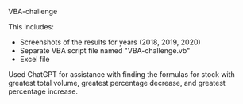 VBA-challenge

This includes:
- Screenshots of the results for years (2018, 2019, 2020)
- Separate VBA script file named "VBA-challenge.vb"
- Excel file
  
Used ChatGPT for assistance with finding the formulas for stock with greatest total volume, greatest percentage decrease, and greatest percentage increase.

